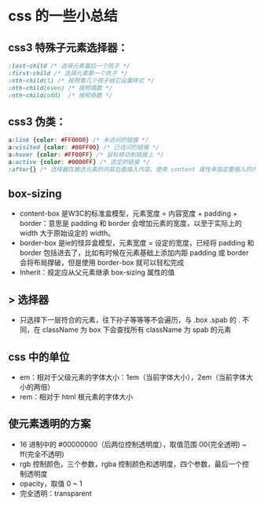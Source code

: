 # css 的一些小总结

## css3 特殊子元素选择器：
```css
:last-child /* 选择元素最后一个孩子 */
:first-child /* 选择元素第一个孩子 */
:nth-child(1) /* 按照第几个孩子给它设置样式 */
:nth-child(even) /* 按照偶数 */
:nth-child(odd)  /* 按照奇数 */
```

## css3 伪类：
```css
a:link {color: #FF0000} /* 未访问的链接 */
a:visited {color: #00FF00} /* 已访问的链接 */
a:hover {color: #FF00FF} /* 鼠标移动到链接上 */
a:active {color: #0000FF} /* 选定的链接 */
:after{} /* 选择器在被选元素的内容后面插入内容。使用 content 属性来指定要插入的内容。 */
```
## box-sizing
- content-box 是W3C的标准盒模型，元素宽度 = 内容宽度 + padding + border：意思是 padding 和 border 会增加元素的宽度，以至于实际上的 width 大于原始设定的 width。
- border-box 是ie的怪异盒模型，元素宽度 = 设定的宽度，已经将 padding 和 border 包括进去了，比如有时候在元素基础上添加内距 padding 或 border 会将布局撑破，但是使用 border-box 就可以轻松完成
- Inherit：规定应从父元素继承 box-sizing 属性的值

## > 选择器
- 只选择下一层符合的元素，往下孙子等等等不会遍历，与 .box .spab 的 . 不同，在 className 为 box 下会查找所有 className 为 spab 的元素

## css 中的单位
- em：相对于父级元素的字体大小：1em（当前字体大小），2em（当前字体大小的两倍）
- rem：相对于 html 根元素的字体大小

## 使元素透明的方案
- 16 进制中的 #00000000（后两位控制透明度），取值范围 00(完全透明) ~ ff(完全不透明)
- rgb 控制颜色，三个参数，rgba 控制颜色和透明度，四个参数，最后一个控制透明度
- opacity，取值 0 ~ 1
- 完全透明：transparent